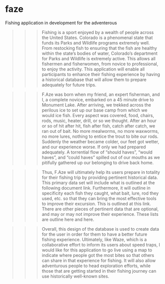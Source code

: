 # faze
Fishing application in development for the adventerous

>>>Fishing is a sport enjoyed by a wealth of people across the United States. Colorado is a phenomenal state that funds its Parks and Wildlife programs extremely well. From restocking fish to ensuring that the fish are healthy within the state’s bodies of water, Colorado’s department for Parks and Wildlife is extremely active. This allows all fishermen and fisherwomen, from novice to professional, to enjoy the activity. This application will enable all participants to enhance their fishing experience by having a historical database that will allow them to prepare adequately for future trips.
  
>>>F.Aze was born when my friend, an expert fisherman, and I, a complete novice, embarked on a 45 minute drive to Monument Lake. After arriving, we trekked across the perilous ice to set up our base camp from which we would ice fish. Every aspect was covered, food, chairs, rods, music, heater, drill, or so we thought. After an hour or so of hit after hit, fish after fish, catch after catch, we ran out of bait. No more mealworms, no more waxworms, no more lures, nothing to entice the trout to bite our rods. Suddenly the weather became colder, our feet got wetter, and our experience worse. If only we had prepared adequately. A torrential flow of “should haves”, “would haves”, and “could haves” spilled out of our mouths as we pitifully gathered up our belonging to drive back home.
  
>>>Thus, F.Aze will ultimately help its users prepare in totality for their fishing trip by providing pertinent historical data. This primary data set will include what is outlined at the following document link. Furthermore, it will outline in specificity each fish they caught, what bait, lure, rod they used, etc. so that they can bring the most effective tools to improve their excursion. This is outlined at this link. There are other pieces of pertinent data that are optional, and may or may not improve their experience. These lists are outline here and here.
  
>>>Overall, this design of the database is used to create data for the user in order for them to have a better future fishing experience. Ultimately, like Waze, which is a collaborative effort to inform its users about speed traps, I would like for this application to go live using a map to indicate where people got the most bites so that others can share in that experience for fishing. It will also allow adventurous people to head exploration efforts, while those that are getting started in their fishing journey can use historically well-known sites.
